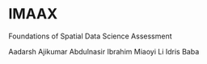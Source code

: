 # IMAAX
Foundations of Spatial Data Science Assessment

Aadarsh Ajikumar
Abdulnasir Ibrahim
Miaoyi Li
Idris Baba
